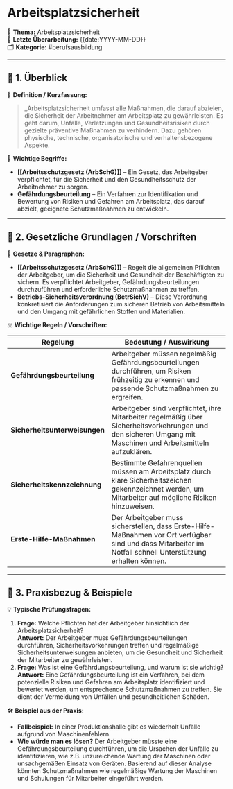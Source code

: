 # Arbeitsplatzsicherheit

📌 **Thema:** Arbeitsplatzsicherheit  
📅 **Letzte Überarbeitung:** {{date:YYYY-MM-DD}}  
🗂 **Kategorie:**  #berufsausbildung

---

## 🔹 1. Überblick

📖 **Definition / Kurzfassung:**  
>_Arbeitsplatzsicherheit umfasst alle Maßnahmen, die darauf abzielen, die Sicherheit der Arbeitnehmer am Arbeitsplatz zu gewährleisten. Es geht darum, Unfälle, Verletzungen und Gesundheitsrisiken durch gezielte präventive Maßnahmen zu verhindern. Dazu gehören physische, technische, organisatorische und verhaltensbezogene Aspekte.

🔑 **Wichtige Begriffe:**

- **[[Arbeitsschutzgesetz (ArbSchG)]]** – Ein Gesetz, das Arbeitgeber verpflichtet, für die Sicherheit und den Gesundheitsschutz der Arbeitnehmer zu sorgen.
- **Gefährdungsbeurteilung** – Ein Verfahren zur Identifikation und Bewertung von Risiken und Gefahren am Arbeitsplatz, das darauf abzielt, geeignete Schutzmaßnahmen zu entwickeln.

---

## 🔹 2. Gesetzliche Grundlagen / Vorschriften

📜 **Gesetze & Paragraphen:**

- **[[Arbeitsschutzgesetz (ArbSchG)]]** – Regelt die allgemeinen Pflichten der Arbeitgeber, um die Sicherheit und Gesundheit der Beschäftigten zu sichern. Es verpflichtet Arbeitgeber, Gefährdungsbeurteilungen durchzuführen und erforderliche Schutzmaßnahmen zu treffen.
- **Betriebs-Sicherheitsverordnung (BetrSichV)** – Diese Verordnung konkretisiert die Anforderungen zum sicheren Betrieb von Arbeitsmitteln und den Umgang mit gefährlichen Stoffen und Materialien.

⚖️ **Wichtige Regeln / Vorschriften:**

| Regelung                      | Bedeutung / Auswirkung                                                                                                                                        |
| ----------------------------- | ------------------------------------------------------------------------------------------------------------------------------------------------------------- |
| **Gefährdungsbeurteilung**    | Arbeitgeber müssen regelmäßig Gefährdungsbeurteilungen durchführen, um Risiken frühzeitig zu erkennen und passende Schutzmaßnahmen zu ergreifen.              |
| **Sicherheitsunterweisungen** | Arbeitgeber sind verpflichtet, ihre Mitarbeiter regelmäßig über Sicherheitsvorkehrungen und den sicheren Umgang mit Maschinen und Arbeitsmitteln aufzuklären. |
| **Sicherheitskennzeichnung**  | Bestimmte Gefahrenquellen müssen am Arbeitsplatz durch klare Sicherheitszeichen gekennzeichnet werden, um Mitarbeiter auf mögliche Risiken hinzuweisen.       |
| **Erste-Hilfe-Maßnahmen**     | Der Arbeitgeber muss sicherstellen, dass Erste-Hilfe-Maßnahmen vor Ort verfügbar sind und dass Mitarbeiter im Notfall schnell Unterstützung erhalten können.  |

---

## 🔹 3. Praxisbezug & Beispiele

💡 **Typische Prüfungsfragen:**

1. **Frage:** Welche Pflichten hat der Arbeitgeber hinsichtlich der Arbeitsplatzsicherheit?  
    **Antwort:** Der Arbeitgeber muss Gefährdungsbeurteilungen durchführen, Sicherheitsvorkehrungen treffen und regelmäßige Sicherheitsunterweisungen anbieten, um die Gesundheit und Sicherheit der Mitarbeiter zu gewährleisten.
2. **Frage:** Was ist eine Gefährdungsbeurteilung, und warum ist sie wichtig?  
    **Antwort:** Eine Gefährdungsbeurteilung ist ein Verfahren, bei dem potenzielle Risiken und Gefahren am Arbeitsplatz identifiziert und bewertet werden, um entsprechende Schutzmaßnahmen zu treffen. Sie dient der Vermeidung von Unfällen und gesundheitlichen Schäden.

🛠 **Beispiel aus der Praxis:**

- **Fallbeispiel:** In einer Produktionshalle gibt es wiederholt Unfälle aufgrund von Maschinenfehlern.
- **Wie würde man es lösen?** Der Arbeitgeber müsste eine Gefährdungsbeurteilung durchführen, um die Ursachen der Unfälle zu identifizieren, wie z.B. unzureichende Wartung der Maschinen oder unsachgemäßen Einsatz von Geräten. Basierend auf dieser Analyse könnten Schutzmaßnahmen wie regelmäßige Wartung der Maschinen und Schulungen für Mitarbeiter eingeführt werden.